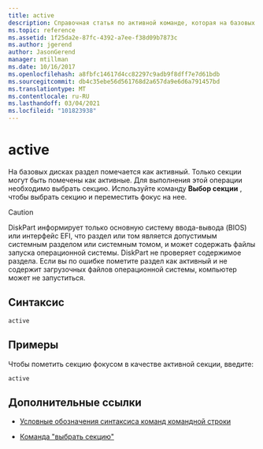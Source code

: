 ```yaml
---
title: active
description: Справочная статья по активной команде, которая на базовых дисках помечает раздел фокусом как активный.
ms.topic: reference
ms.assetid: 1f25da2e-87fc-4392-a7ee-f38d09b7873c
ms.author: jgerend
author: JasonGerend
manager: mtillman
ms.date: 10/16/2017
ms.openlocfilehash: a8fbfc14617d4cc82297c9adb9f8dff7e7d61bdb
ms.sourcegitcommit: db4c35ebe56d561768d2a657da9e6d6a791457bd
ms.translationtype: MT
ms.contentlocale: ru-RU
ms.lasthandoff: 03/04/2021
ms.locfileid: "101823938"
---
```

# <a name="active"></a>active

На базовых дисках раздел помечается как активный. Только секции могут быть помечены как активные. Для выполнения этой операции необходимо выбрать секцию. Используйте команду **Выбор секции** , чтобы выбрать секцию и переместить фокус на нее.

> [!CAUTION]
> DiskPart информирует только основную систему ввода-вывода (BIOS) или интерфейс EFI, что раздел или том является допустимым системным разделом или системным томом, и может содержать файлы запуска операционной системы. DiskPart не проверяет содержимое раздела. Если вы по ошибке пометите раздел как активный и не содержит загрузочных файлов операционной системы, компьютер может не запуститься.

## <a name="syntax"></a>Синтаксис

```
active
```

## <a name="examples"></a>Примеры

Чтобы пометить секцию фокусом в качестве активной секции, введите:

```
active
```

## <a name="additional-references"></a>Дополнительные ссылки

- [Условные обозначения синтаксиса команд командной строки](command-line-syntax-key.md)

- [Команда "выбрать секцию"](select-partition.md)
